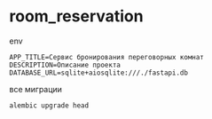 # room_reservation
env
```
APP_TITLE=Сервис бронирования переговорных комнат
DESCRIPTION=Описание проекта
DATABASE_URL=sqlite+aiosqlite:///./fastapi.db
```

все миграции
```
alembic upgrade head
```